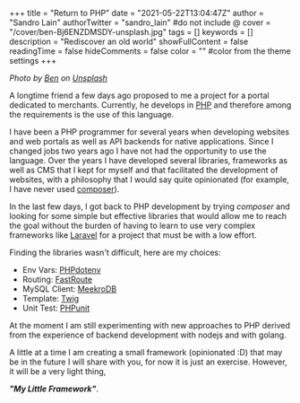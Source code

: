 +++
title = "Return to PHP"
date = "2021-05-22T13:04:47Z"
author = "Sandro Lain"
authorTwitter = "sandro_lain" #do not include @
cover = "/cover/ben-Bj6ENZDMSDY-unsplash.jpg"
tags = []
keywords = []
description = "Rediscover an old world"
showFullContent = false
readingTime = false
hideComments = false
color = "" #color from the theme settings
+++

*Photo by [Ben](https://unsplash.com/@benofthenorth?utm_source=unsplash&utm_medium=referral&utm_content=creditCopyText) on [Unsplash](https://unsplash.com/s/photos/php?utm_source=unsplash&utm_medium=referral&utm_content=creditCopyText)*

A longtime friend a few days ago proposed to me a project for a portal dedicated to merchants.
Currently, he develops in [PHP](https://www.php.net/) and therefore among the requirements is the use of this language.

I have been a PHP programmer for several years when developing websites and web portals as well as API backends for native applications.
Since I changed jobs two years ago I have not had the opportunity to use the language.
Over the years I have developed several libraries, frameworks as well as CMS that I kept for myself and that facilitated the development of websites, with a philosophy that I would say quite opinionated (for example, I have never used [composer](https://getcomposer.org/)).

In the last few days, I got back to PHP development by trying *composer* and looking for some simple but effective libraries that would allow me to reach the goal without the burden of having to learn to use very complex frameworks like [Laravel](https://laravel.com/) for a project that must be with a low effort.

Finding the libraries wasn't difficult, here are my choices:

- Env Vars: [PHPdotenv](https://github.com/vlucas/phpdotenv)
- Routing: [FastRoute](https://github.com/nikic/FastRoute)
- MySQL Client: [MeekroDB](https://meekro.com/)
- Template: [Twig](https://twig.symfony.com/)
- Unit Test: [PHPunit](https://phpunit.de/)

At the moment I am still experimenting with new approaches to PHP derived from the experience of backend development with nodejs and with golang.

A little at a time I am creating a small framework (opinionated :D) that may be in the future I will share with you, for now it is just an exercise.
However, it will be a very light thing,

***"My Little Framework"***.
